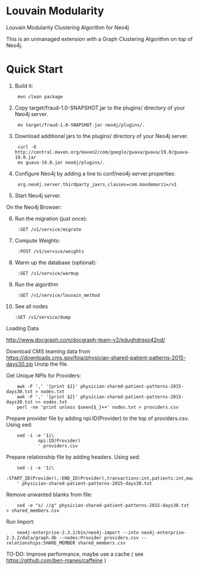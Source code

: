 # Louvain Modularity 

Louvain Modularity Clustering Algorithm for Neo4j

This is an unmanaged extension with a Graph Clustering Algorithm on top of Neo4j.

# Quick Start

1. Build it:

        mvn clean package

2. Copy target/fraud-1.0-SNAPSHOT.jar to the plugins/ directory of your Neo4j server.

        mv target/fraud-1.0-SNAPSHOT.jar neo4j/plugins/.

3. Download additional jars to the plugins/ directory of your Neo4j server.

        curl -O http://central.maven.org/maven2/com/google/guava/guava/19.0/guava-19.0.jar
        mv guava-19.0.jar neo4j/plugins/.

4. Configure Neo4j by adding a line to conf/neo4j-server.properties:

        org.neo4j.server.thirdparty_jaxrs_classes=com.maxdemarzi=/v1

5. Start Neo4j server.

On the Neo4j Browser:

6. Run the migration (just once):

        :GET /v1/service/migrate
        
7. Compute Weights:
        
        :POST /v1/service/weights
        
8. Warm up the database (optional):

        :GET /v1/service/warmup    
            
9. Run the algorithm            

        :GET /v1/service/louvain_method
        
10. See all nodes
        
        :GET /v1/service/dump

Loading Data


http://www.docgraph.com/docgraph-team-v2/edughdrqxo42nd/

Download CMS teaming data from https://downloads.cms.gov/foia/physician-shared-patient-patterns-2015-days30.zip
Unzip the file.

Get Unique NPIs for Providers:

        awk -F ',' '{print $1}' physician-shared-patient-patterns-2015-days30.txt > nodes.txt
        awk -F ',' '{print $2}' physician-shared-patient-patterns-2015-days30.txt >> nodes.txt
        perl -ne 'print unless $seen{$_}++' nodes.txt > providers.csv

Prepare provider file by adding npi:ID(Provider) to the top of providers.csv.  Using sed:

        sed -i -e '1i\
                npi:ID(Provider)
                ' providers.csv

Prepare relationship file by adding headers. Using sed:

        sed -i -e '1i\
        :START_ID(Provider),:END_ID(Provider),transactions:int,patients:int,max_day:int
        ' physician-shared-patient-patterns-2015-days30.txt

Remove unwanted blanks from file:

        sed -e "s/ //g" physician-shared-patient-patterns-2015-days30.txt > shared_members.csv

Run Import:

        neo4j-enterprise-2.3.2/bin/neo4j-import --into neo4j-enterprise-2.3.2/data/graph.db --nodes:Provider providers.csv --relationships:SHARE_MEMBER shared_members.csv


TO-DO:
        Improve performance, maybe use a cache ( see https://github.com/ben-manes/caffeine )
